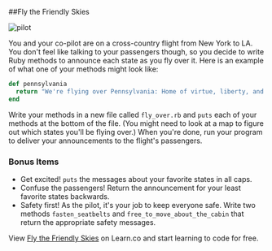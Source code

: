 

##Fly the Friendly Skies

![pilot](https://s3.amazonaws.com/after-school-assets/pilot.jpg)

You and your co-pilot are on a cross-country flight from New York to LA. You don't feel like talking to your passengers though, so you decide to write Ruby methods to announce each state as you fly over it. Here is an example of what one of your methods might look like:

```ruby
def pennsylvania
  return "We're flying over Pennsylvania: Home of virtue, liberty, and independence! And delightful minimalist furniture!"
end
``` 

Write your methods in a new file called `fly_over.rb` and `puts` each of your methods at the bottom of the file. (You might need to look at a map to figure out which states you'll be flying over.) When you're done, run your program to deliver your announcements to the flight's passengers.

### Bonus Items
* Get excited! `puts` the messages about your favorite states in all caps.
* Confuse the passengers! Return the announcement for your least favorite states backwards.
* Safety first! As the pilot, it's your job to keep everyone safe. Write two methods `fasten_seatbelts` and `free_to_move_about_the_cabin` that return the appropriate safety messages.

<p data-visibility='hidden'>View <a href='https://learn.co/lessons/hs-ruby-2-flyover-lab' title='Fly the Friendly Skies'>Fly the Friendly Skies</a> on Learn.co and start learning to code for free.</p>
